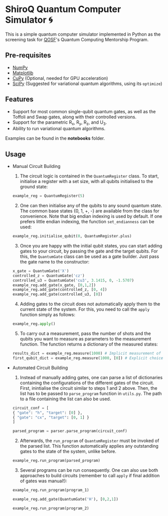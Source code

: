 # ShiroQ Quantum Computer Simulator :cyclone:
This is a simple quantum computer simulator implemented in Python as the screening task for [QOSF](https://qosf.org/)'s Quantum Computing Mentorship Program.

## Pre-requisites
- [NumPy](https://numpy.org/)
- [Matplotlib](https://matplotlib.org/)
- [CuPy](https://cupy.dev/) (Optional, needed for GPU acceleration)
- [SciPy](https://www.scipy.org/scipylib/index.html) (Suggested for variational quantum algorithms, using its ```optimize```)

## Features
- Support for most common single-qubit quantum gates, as well as the Toffoli and Swap gates, along with their controlled versions.
- Support for the parametric R<sub>x</sub>, R<sub>y</sub>, R<sub>z</sub>, and U<sub>3</sub>.
- Ability to run variational quantum algorithms.

Examples can be found in the __notebooks__ folder.

## Usage
- Manual Circuit Building
    1. The circuit logic is contained in the ``QuantumRegister`` class. To start, initialise a register with a set size, with all qubits initialised to the ground state:
    ```python
    example_reg = QuantumRegister(5)
    ```
    2. One can then initialise any of the qubits to any sound quantum state. The common base states {0, 1, +, -} are available from the class for convenience. Note that big endian indexing is used by default. If one prefers little endian indexing, the function ``set_endianness`` can be used:
    ```python
    example_reg.initialise_qubit(0, QuantumRegister.plus)
    ```
    3. Once you are happy with the initial qubit states, you can start adding gates to your circuit, by passing the gate and the target qubits. For this, the ```QuantumGate``` class can be used as a gate builder. Just pass the gate name to the constructor: 
    ```python
    x_gate = QuantumGate('X')
    controlled_z = QuantumGate('cz')
    controlled_u3 = QuantumGate('cu3', 3.1415, 0, -1.5707)
    example_reg.add_gate(x_gate, [0,1,2])
    example_reg.add_gate(controlled_z, [0, 4])
    example_reg.add_gate(controlled_u3, [0])
    ```
    4. Adding gates to the circuit does not automatically apply them to the current state of the system. For this, you need to call the ```apply``` function simply as follows:
    ```python
    example_reg.apply()
    ```
    5. To carry out a measurement, pass the number of shots and the qubits you want to measure as parameters to the measurement function. The function returns a dictionary of the measured states:
    ```python
    results_dict = example_reg.measure(1000) # Implicit measurement of all qubits
    first_qubit_dict = example_reg.measure(1000, [0]) # Explicit choice of qubits
    ```
    
- Automated Circuit Building
    1. Instead of manually adding gates, one can parse a list of dictionaries containing the configurations of the different gates of the circuit. First, inintialise the circuit similar to steps 1 and 2 above. Then, the list has to be passed to ```parse_program``` function in ```utils.py```. The path to a file containing the list can also be used.
    ```python
    circuit_conf = [
  { "gate": "h", "target": [0] }, 
  { "gate": "cx", "target": [0, 1] }
    ]
    
    parsed_program = parser.parse_program(circuit_conf)
    ```
    2. Afterwards, the ```run_program``` of ```QuantumRegister``` must be invoked of the parsed list. This function automatically applies any outstanding gates to the state of the system, unlike before.
    ```python
    example_reg.run_program(parsed_program)
    ```
    3. Several programs can be run consequently. One can also use both approaches to build circuits (remember to call ```apply``` if final addition of gates was manual!):
    ```python
    example_reg.run_program(program_1)
    
    example_reg.add_gate(QuantumGate('H'), [0,2,1])
    
    example_reg.run_program(program_2)
    ```
